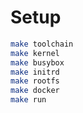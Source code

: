 # Setup

```sh
make toolchain
make kernel
make busybox
make initrd
make rootfs
make docker
make run
```
